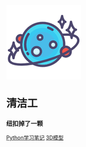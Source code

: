  ![logo](file/image/202201272041904.png)

 # 清洁工



### 纽扣掉了一颗



[Python学习笔记](https://qingjiegong2098.github.io/Pythonnotes/ ':target=_self') [3D模型](https://qingjiegong2098.github.io/scene/ ':target=_self')

